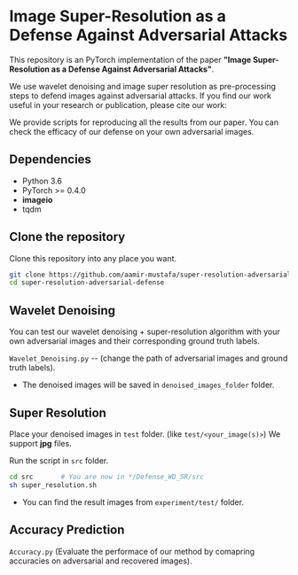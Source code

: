 # Image Super-Resolution as a Defense Against Adversarial Attacks

This repository is an PyTorch implementation of the paper **"Image Super-Resolution as a Defense Against Adversarial Attacks"**.

We use wavelet denoising and image super resolution as pre-processing steps to defend images against adversarial attacks. If you find our work useful in your research or publication, please cite our work:

We provide scripts for reproducing all the results from our paper. You can check the efficacy of our defense on your own adversarial images.

## Dependencies
* Python 3.6
* PyTorch >= 0.4.0
* **imageio**
* tqdm


## Clone the repository
Clone this repository into any place you want.
```bash
git clone https://github.com/aamir-mustafa/super-resolution-adversarial-defense
cd super-resolution-adversarial-defense
```
## Wavelet Denoising
You can test our wavelet denoising + super-resolution algorithm with your own adversarial images and their corresponding ground truth labels. 
 
``Wavelet_Denoising.py`` -- (change the path of adversarial images and ground truth labels).

* The denoised images will be saved in ``denoised_images_folder`` folder.


## Super Resolution
Place your denoised images in ``test`` folder. (like ``test/<your_image(s)>``) We support  **jpg** files.

Run the script in ``src`` folder.
```bash
cd src       # You are now in */Defense_WD_SR/src
sh super_resolution.sh
```

* You can find the result images from ```experiment/test/``` folder.

## Accuracy Prediction

``Accuracy.py`` (Evaluate the performace of our method by comapring accuracies on adversarial and recovered images).
